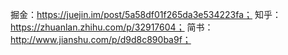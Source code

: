 掘金：https://juejin.im/post/5a58df01f265da3e534223fa；
知乎：https://zhuanlan.zhihu.com/p/32917604；
简书：http://www.jianshu.com/p/d9d8c890ba9f；